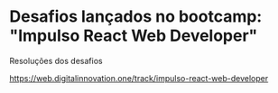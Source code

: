 # Desafios lançados no bootcamp: "Impulso React Web Developer"
Resoluções dos desafios

https://web.digitalinnovation.one/track/impulso-react-web-developer
